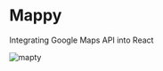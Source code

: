 # Mappy
Integrating Google Maps API into React

![mapty](https://user-images.githubusercontent.com/82509653/227722687-bdf0a55b-73fd-4e4b-a682-ce17c110118c.png)
